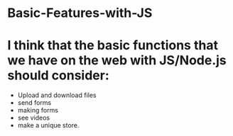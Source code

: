 # Basic-Features-with-JS


# I think that the basic functions that we have on the web with JS/Node.js should consider:
- Upload and download files
- send forms
- making forms
- see videos
- make a unique store.

